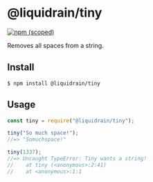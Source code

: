 # @liquidrain/tiny

[![npm (scoped)](https://img.shields.io/npm/v/@liquidrain/tiny.svg)](https://www.npmjs.com/package/@liquidrain/tiny)

Removes all spaces from a string.

## Install

```
$ npm install @liquidrain/tiny
```

## Usage

```js
const tiny = require("@liquidrain/tiny");

tiny("So much space!");
//=> "Somuchspace!"

tiny(1337);
//=> Uncaught TypeError: Tiny wants a string!
//    at tiny (<anonymous>:2:41)
//    at <anonymous>:1:1
```